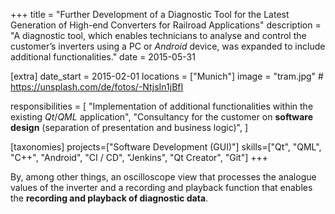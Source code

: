 +++
title = "Further Development of a Diagnostic Tool for the Latest Generation of High-end Converters for Railroad Applications"
description = "A diagnostic tool, which enables technicians to analyse and control the customer’s inverters using a PC or *Android* device, was expanded to include additional functionalities."
date = 2015-05-31

[extra]
date_start = 2015-02-01
locations = ["Munich"]
image = "tram.jpg" # https://unsplash.com/de/fotos/-NtjsIn1jBfI

responsibilities = [
    "Implementation of additional functionalities within the existing *Qt*/*QML* application",
    "Consultancy for the customer on **software design** (separation of presentation and business logic)",
]

[taxonomies]
projects=["Software Development (GUI)"]
skills=["Qt", "QML", "C++", "Android", "CI / CD", "Jenkins", "Qt Creator", "Git"]
+++

By, among other things, an oscilloscope view that processes the analogue values
of the inverter and a recording and playback function that enables
the **recording and playback of diagnostic data**.
